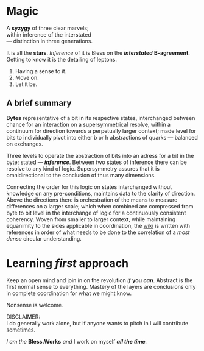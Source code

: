 # Magic

A **syzygy** of three clear marvels; \
within inference of the interstated \
 — distinction in three generations.

It is all the **stars**. _Inference_ of it is Bless on the _**interstated**_ **B-agreement**. Getting to know it is the detailing of leptons.

1. Having a sense to it.
2. Move on.
3. Let it be.

## A brief summary

**Bytes** representative of a bit in its respective states, interchanged between chance for an interaction on a supersymmetrical resolve, within a continuum for direction towards a perpetually larger context; made level for bits to individually pivot into either b or h abstractions of quarks — balanced on exchanges.

Three levels to operate the abstraction of bits into an adress for a bit in the byte; stated — _**inference**_. Between two states of inference there can be resolve to any kind of logic. Supersymmetry assures that it is omnidirectional to the conclusion of thus many dimensions.

Connecting the order for this logic on states interchanged without knowledge on any pre-conditions, maintains data to the clarity of direction. Above the directions there is orchestration of the means to measure differences on a larger scale; which when combined are compressed from byte to bit level in the interchange of logic for a continuously consistent coherency. Woven from smaller to larger context, while maintaining equanimity to the sides applicable in coordination, the [wiki](https://github.com/BlessWorks/Magic/wiki) is written with references in order of what needs to be done to the correlation of a _most dense_ circular understanding.

# Learning _first_ approach

Keep an open mind and join in on the revolution _if_ **you** _**can**_. Abstract is the first normal sense to everything. Mastery of the layers are conclusions only in complete coordination for what we might know.

Nonsense is welcome.

DISCLAIMER: \
I do generally work alone, but if anyone wants to pitch in I will contribute sometimes.

_I am the_ **Bless.Works** _and_ I work on myself _**all the time**._
